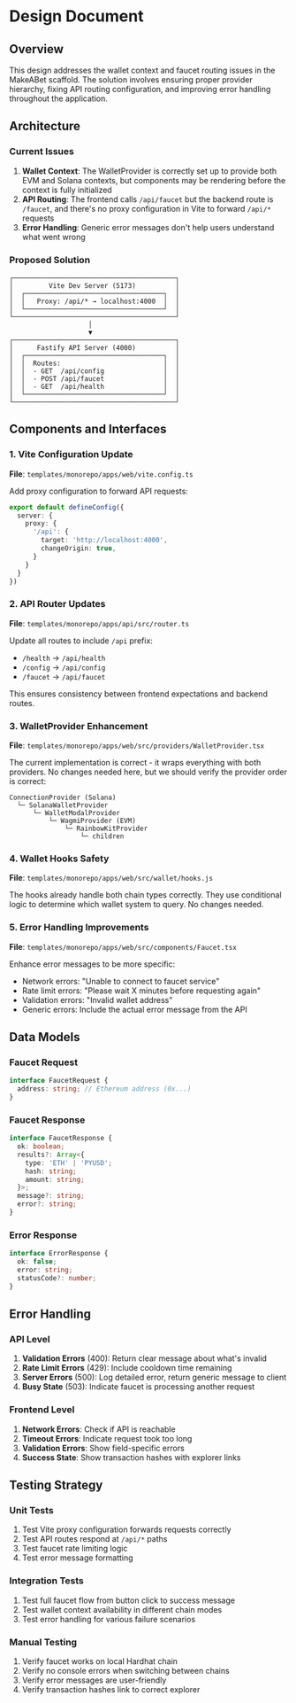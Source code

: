 # Design Document

## Overview

This design addresses the wallet context and faucet routing issues in the MakeABet scaffold. The solution involves ensuring proper provider hierarchy, fixing API routing configuration, and improving error handling throughout the application.

## Architecture

### Current Issues

1. **Wallet Context**: The WalletProvider is correctly set up to provide both EVM and Solana contexts, but components may be rendering before the context is fully initialized
2. **API Routing**: The frontend calls `/api/faucet` but the backend route is `/faucet`, and there's no proxy configuration in Vite to forward `/api/*` requests
3. **Error Handling**: Generic error messages don't help users understand what went wrong

### Proposed Solution

```
┌─────────────────────────────────────────┐
│         Vite Dev Server (5173)          │
│  ┌───────────────────────────────────┐  │
│  │   Proxy: /api/* → localhost:4000  │  │
│  └───────────────────────────────────┘  │
└─────────────────────────────────────────┘
                    │
                    ▼
┌─────────────────────────────────────────┐
│      Fastify API Server (4000)          │
│  ┌───────────────────────────────────┐  │
│  │  Routes:                          │  │
│  │  - GET  /api/config               │  │
│  │  - POST /api/faucet               │  │
│  │  - GET  /api/health               │  │
│  └───────────────────────────────────┘  │
└─────────────────────────────────────────┘
```

## Components and Interfaces

### 1. Vite Configuration Update

**File**: `templates/monorepo/apps/web/vite.config.ts`

Add proxy configuration to forward API requests:

```typescript
export default defineConfig({
  server: {
    proxy: {
      '/api': {
        target: 'http://localhost:4000',
        changeOrigin: true,
      }
    }
  }
})
```

### 2. API Router Updates

**File**: `templates/monorepo/apps/api/src/router.ts`

Update all routes to include `/api` prefix:

- `/health` → `/api/health`
- `/config` → `/api/config`
- `/faucet` → `/api/faucet`

This ensures consistency between frontend expectations and backend routes.

### 3. WalletProvider Enhancement

**File**: `templates/monorepo/apps/web/src/providers/WalletProvider.tsx`

The current implementation is correct - it wraps everything with both providers. No changes needed here, but we should verify the provider order is correct:

```
ConnectionProvider (Solana)
  └─ SolanaWalletProvider
      └─ WalletModalProvider
          └─ WagmiProvider (EVM)
              └─ RainbowKitProvider
                  └─ children
```

### 4. Wallet Hooks Safety

**File**: `templates/monorepo/apps/web/src/wallet/hooks.js`

The hooks already handle both chain types correctly. They use conditional logic to determine which wallet system to query. No changes needed.

### 5. Error Handling Improvements

**File**: `templates/monorepo/apps/web/src/components/Faucet.tsx`

Enhance error messages to be more specific:

- Network errors: "Unable to connect to faucet service"
- Rate limit errors: "Please wait X minutes before requesting again"
- Validation errors: "Invalid wallet address"
- Generic errors: Include the actual error message from the API

## Data Models

### Faucet Request

```typescript
interface FaucetRequest {
  address: string; // Ethereum address (0x...)
}
```

### Faucet Response

```typescript
interface FaucetResponse {
  ok: boolean;
  results?: Array<{
    type: 'ETH' | 'PYUSD';
    hash: string;
    amount: string;
  }>;
  message?: string;
  error?: string;
}
```

### Error Response

```typescript
interface ErrorResponse {
  ok: false;
  error: string;
  statusCode?: number;
}
```

## Error Handling

### API Level

1. **Validation Errors** (400): Return clear message about what's invalid
2. **Rate Limit Errors** (429): Include cooldown time remaining
3. **Server Errors** (500): Log detailed error, return generic message to client
4. **Busy State** (503): Indicate faucet is processing another request

### Frontend Level

1. **Network Errors**: Check if API is reachable
2. **Timeout Errors**: Indicate request took too long
3. **Validation Errors**: Show field-specific errors
4. **Success State**: Show transaction hashes with explorer links

## Testing Strategy

### Unit Tests

1. Test Vite proxy configuration forwards requests correctly
2. Test API routes respond at `/api/*` paths
3. Test faucet rate limiting logic
4. Test error message formatting

### Integration Tests

1. Test full faucet flow from button click to success message
2. Test wallet context availability in different chain modes
3. Test error handling for various failure scenarios

### Manual Testing

1. Verify faucet works on local Hardhat chain
2. Verify no console errors when switching between chains
3. Verify error messages are user-friendly
4. Verify transaction hashes link to correct explorer
